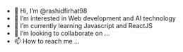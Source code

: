 - 👋 Hi, I’m @rashidfirhat98
- 👀 I’m interested in Web development and AI technology
- 🌱 I’m currently learning Javascript and ReactJS
- 💞️ I’m looking to collaborate on ...
- 📫 How to reach me ...

<!---
rashidfirhat98/rashidfirhat98 is a ✨ special ✨ repository because its `README.md` (this file) appears on your GitHub profile.
You can click the Preview link to take a look at your changes.
--->
